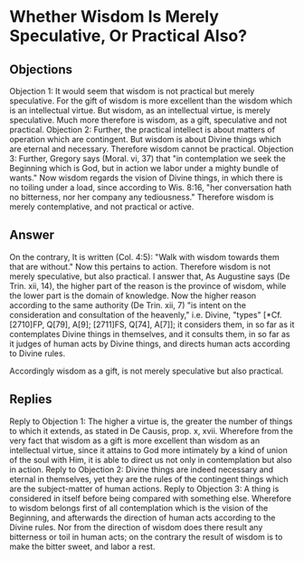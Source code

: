# Whether Wisdom Is Merely Speculative, Or Practical Also?
## Objections
Objection 1: It would seem that wisdom is not practical but merely speculative. For the gift of wisdom is more excellent than the wisdom which is an intellectual virtue. But wisdom, as an intellectual virtue, is merely speculative. Much more therefore is wisdom, as a gift, speculative and not practical.
Objection 2: Further, the practical intellect is about matters of operation which are contingent. But wisdom is about Divine things which are eternal and necessary. Therefore wisdom cannot be practical.
Objection 3: Further, Gregory says (Moral. vi, 37) that "in contemplation we seek the Beginning which is God, but in action we labor under a mighty bundle of wants." Now wisdom regards the vision of Divine things, in which there is no toiling under a load, since according to Wis. 8:16, "her conversation hath no bitterness, nor her company any tediousness." Therefore wisdom is merely contemplative, and not practical or active.
## Answer
On the contrary, It is written (Col. 4:5): "Walk with wisdom towards them that are without." Now this pertains to action. Therefore wisdom is not merely speculative, but also practical.
I answer that, As Augustine says (De Trin. xii, 14), the higher part of the reason is the province of wisdom, while the lower part is the domain of knowledge. Now the higher reason according to the same authority (De Trin. xii, 7) "is intent on the consideration and consultation of the heavenly," i.e. Divine, "types" [*Cf. [2710]FP, Q[79], A[9]; [2711]FS, Q[74], A[7]]; it considers them, in so far as it contemplates Divine things in themselves, and it consults them, in so far as it judges of human acts by Divine things, and directs human acts according to Divine rules.

Accordingly wisdom as a gift, is not merely speculative but also practical.
## Replies
Reply to Objection 1: The higher a virtue is, the greater the number of things to which it extends, as stated in De Causis, prop. x, xvii. Wherefore from the very fact that wisdom as a gift is more excellent than wisdom as an intellectual virtue, since it attains to God more intimately by a kind of union of the soul with Him, it is able to direct us not only in contemplation but also in action.
Reply to Objection 2: Divine things are indeed necessary and eternal in themselves, yet they are the rules of the contingent things which are the subject-matter of human actions.
Reply to Objection 3: A thing is considered in itself before being compared with something else. Wherefore to wisdom belongs first of all contemplation which is the vision of the Beginning, and afterwards the direction of human acts according to the Divine rules. Nor from the direction of wisdom does there result any bitterness or toil in human acts; on the contrary the result of wisdom is to make the bitter sweet, and labor a rest.